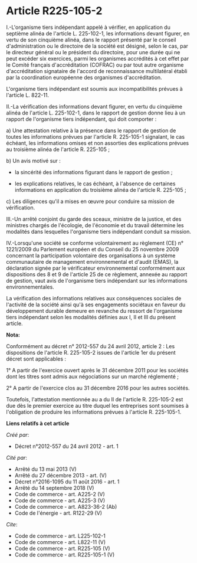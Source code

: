 # Article R225-105-2

I.-L'organisme tiers indépendant appelé à vérifier, en application du septième alinéa de l'article L. 225-102-1, les
informations devant figurer, en vertu de son cinquième alinéa, dans le rapport présenté par le conseil d'administration ou le
directoire de la société est désigné, selon le cas, par le directeur général ou le président du directoire, pour une durée
qui ne peut excéder six exercices, parmi les organismes accrédités à cet effet par le Comité français d'accréditation
(COFRAC) ou par tout autre organisme d'accréditation signataire de l'accord de reconnaissance multilatéral établi par la
coordination européenne des organismes d'accréditation. 

L'organisme tiers indépendant est soumis aux incompatibilités prévues à l'article L. 822-11. 

II.-La vérification des informations devant figurer, en vertu du cinquième alinéa de l'article L. 225-102-1, dans le rapport
de gestion donne lieu à un rapport de l'organisme tiers indépendant, qui doit comporter : 

a) Une attestation relative à la présence dans le rapport de gestion de toutes les informations prévues par l'article R.
225-105-1 signalant, le cas échéant, les informations omises et non assorties des explications prévues au troisième alinéa de
l'article R. 225-105 ; 

b) Un avis motivé sur :

- la sincérité des informations figurant dans le rapport de gestion ;

- les explications relatives, le cas échéant, à l'absence de certaines informations en application du troisième alinéa de
l'article R. 225-105 ; 

c) Les diligences qu'il a mises en œuvre pour conduire sa mission de vérification. 

III.-Un arrêté conjoint du garde des sceaux, ministre de la justice, et des ministres chargés de l'écologie, de l'économie et
du travail détermine les modalités dans lesquelles l'organisme tiers indépendant conduit sa mission. 

IV.-Lorsqu'une société se conforme volontairement au règlement (CE) n° 1221/2009 du Parlement européen et du Conseil du 25
novembre 2009 concernant la participation volontaire des organisations à un système communautaire de management
environnemental et d'audit (EMAS), la déclaration signée par le vérificateur environnemental conformément aux dispositions
des 8 et 9 de l'article 25 de ce règlement, annexée au rapport de gestion, vaut avis de l'organisme tiers indépendant sur les
informations environnementales. 

La vérification des informations relatives aux conséquences sociales de l'activité de la société ainsi qu'à ses engagements
sociétaux en faveur du développement durable demeure en revanche du ressort de l'organisme tiers indépendant selon les
modalités définies aux I, II et III du présent article.

**Nota:**

Conformément au décret n° 2012-557 du 24 avril 2012, article 2 : Les dispositions de l'article R. 225-105-2 issues de
l'article 1er du présent décret sont applicables :

1° A partir de l'exercice ouvert après le 31 décembre 2011 pour les sociétés dont les titres sont admis aux négociations sur
un marché réglementé ;

2° A partir de l'exercice clos au 31 décembre 2016 pour les autres sociétés.

Toutefois, l'attestation mentionnée au a du II de l'article R. 225-105-2 est due dès le premier exercice au titre duquel les
entreprises sont soumises à l'obligation de produire les informations prévues à l'article R. 225-105-1.

**Liens relatifs à cet article**

_Créé par_:

  - Décret n°2012-557 du 24 avril 2012 - art. 1

_Cité par_:

  - Arrêté du 13 mai 2013 (V)
  - Arrêté du 27 décembre 2013 - art. (V)
  - Décret n°2016-1095 du 11 août 2016 - art. 1
  - Arrêté du 14 septembre 2018 (V)
  - Code de commerce - art. A225-2 (V)
  - Code de commerce - art. A225-3 (V)
  - Code de commerce - art. A823-36-2 (Ab)
  - Code de l'énergie - art. R122-29 (V)

_Cite_:

  - Code de commerce - art. L225-102-1
  - Code de commerce - art. L822-11 (V)
  - Code de commerce - art. R225-105 (V)
  - Code de commerce - art. R225-105-1 (V)
